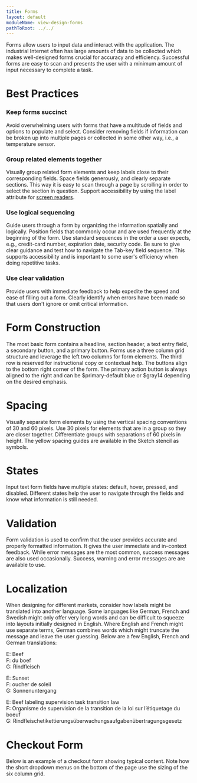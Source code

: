 ```yaml
---
title: Forms
layout: default
moduleName: view-design-forms
pathToRoot: ../../
---
```


Forms allow users to input data and interact with the application. The industrial Internet often has large amounts of data to be collected which makes well-designed forms crucial for accuracy and efficiency. Successful forms are easy to scan and presents the user with a minimum amount of input necessary to complete a task.


# Best Practices

### Keep forms succinct
Avoid overwhelming users with forms that have a multitude of fields and options to populate and select. Consider removing fields if information can be broken up into multiple pages or collected in some other way, i.e., a temperature sensor.

### Group related elements together
Visually group related form elements and keep labels close to their corresponding fields. Space fields generously, and clearly separate sections. This way it is easy to scan through a page by scrolling in order to select the section in question. Support accessibility by using the label attribute for [screen readers](https://www.w3.org/WAI/tutorials/forms/labels/).

### Use logical sequencing
Guide users through a form by organizing the information spatially and logically. Position fields that commonly occur and are used frequently at the beginning of the form. Use standard sequences in the order a user expects, e.g., credit-card number, expiration date, security code. Be sure to give clear guidance and test how to navigate the Tab-key field sequence. This supports accessibility and is important to some user's efficiency when doing repetitive tasks.

### Use clear validation
Provide users with immediate feedback to help expedite the speed and ease of filling out a form. Clearly identify when errors have been made so that users don't ignore or omit critical information.


# Form Construction
The most basic form contains a headline, section header, a text entry field, a secondary button, and a primary button. Forms use a three column grid structure and leverage the left two columns for form elements. The third row is reserved for instructional copy or contextual help. The buttons align to the bottom right corner of the form. The primary action button is always aligned to the right and can be $primary-default blue or $gray14 depending on the desired emphasis.

<catalog-picture img-src="../../../img/guidelines/form_simplest_form_grid" img-alt="Form with a three column grid" caption="Form elements populate the first and second column of a three column grid."></catalog-picture>

<catalog-picture img-src="../../../img/guidelines/form_simplest_form_bare" img-alt="Form with a three column grid without the gridlines" caption="The third column is reserved for instructional copy or contextual help. Use $gray1 for the right column background."></catalog-picture>


# Spacing
Visually separate form elements by using the vertical spacing conventions of 30 and 60 pixels. Use 30 pixels for elements that are in a group so they are closer together. Differentiate groups with separations of 60 pixels in height. The yellow spacing guides are available in the Sketch stencil as symbols.

<catalog-picture img-src="../../../img/guidelines/form_simplest_form_spacing" img-alt="Form with horizontal spacing guides" caption="Horizontal Spacing"></catalog-picture>

<catalog-picture img-src="../../../img/guidelines/form_simplest_form_grid-spacing" img-alt="Form with horizontal and vertical spacing" caption="Color coded horizontal and vertical spacing as it would look like in Sketch."></catalog-picture>

# States
Input text form fields have multiple states: default, hover, pressed, and disabled. Different states help the user to navigate through the fields and know what information is still needed.

<catalog-picture img-src="../../../img/guidelines/form_simplest_form_grid-spacing" img-alt="Form field states" caption="Form field states"></catalog-picture>


# Validation
Form validation is used to confirm that the user provides accurate and properly formatted information. It gives the user immediate and in-context feedback. While error messages are the most common, success messages are also used occasionally. Success, warning and error messages are are available to use.

<catalog-picture img-src="../../../img/guidelines/form_validation" img-alt="Form field validation states" caption="Form field validation states"></catalog-picture>

# Localization
When designing for different markets, consider how labels might be translated into another language. Some languages like German, French and Swedish might only offer very long words and can be difficult to squeeze into layouts initially designed in English. Where English and French might use separate terms, German  combines words which might truncate the message and leave the user guessing. Below are a few English, French and German translations:

E: Beef<br>
F: du boef<br>
G: Rindfleisch<br>

E: Sunset<br>
F: oucher de soleil<br>
G: Sonnenuntergang<br>

E: Beef labeling supervision task transition law<br>
F: Organisme de supervision de la transition de la loi sur l’étiquetage du boeuf<br>
G: Rindfleischetikettierungsüberwachungsaufgabenübertragungsgesetz


# Checkout Form
Below is an example of a checkout form showing typical content. Note how the short dropdown menus on the bottom of the page use the sizing of the six column grid.

<catalog-picture img-src="../../../img/guidelines/form_checkout" img-alt="A checkout form example" caption="A checkout form example"></catalog-picture>

<catalog-picture img-src="../../../img/guidelines/form_checkout_grid-spacing" img-alt="A checkout form example with the grid and spacing" caption="A checkout form example showing the grid and spacing"></catalog-picture>
